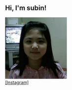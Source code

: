 <html>
  <h2> Hi, I'm subin! </h2>
  <img src="https://github.com/subin1016/subin1016/blob/main/babysubin.jpg" width=200px height=200px>
  <br>
  <a href="https://www.instagram.com/su_bin_nan/">[Instagram]</a>
